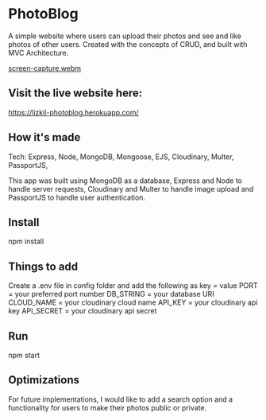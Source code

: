 # PhotoBlog

A simple website where users can upload their photos and see and like photos of other users. 
Created with the concepts of CRUD, and built with MVC Architecture.

[screen-capture.webm](https://user-images.githubusercontent.com/102907651/208216347-6c78e58a-d8e5-47e9-aa3d-2ef5e145ff65.webm)

## Visit the live website here: 

https://lizkil-photoblog.herokuapp.com/

## How it's made

Tech: Express, Node, MongoDB, Mongoose, EJS, Cloudinary, Multer, PassportJS, 

This app was built using MongoDB as a database, Express and Node to handle server requests, Cloudinary and Multer to handle image upload and PassportJS to handle user authentication. 
 
## Install

npm install

## Things to add

Create a .env file in config folder and add the following as key = value
PORT = your preferred port number
DB_STRING = your database URI
CLOUD_NAME = your cloudinary cloud name
API_KEY = your cloudinary api key
API_SECRET = your cloudinary api secret

## Run
npm start

## Optimizations
For future implementations, I would like to add a search option and a functionality for users to make their photos public or private.
